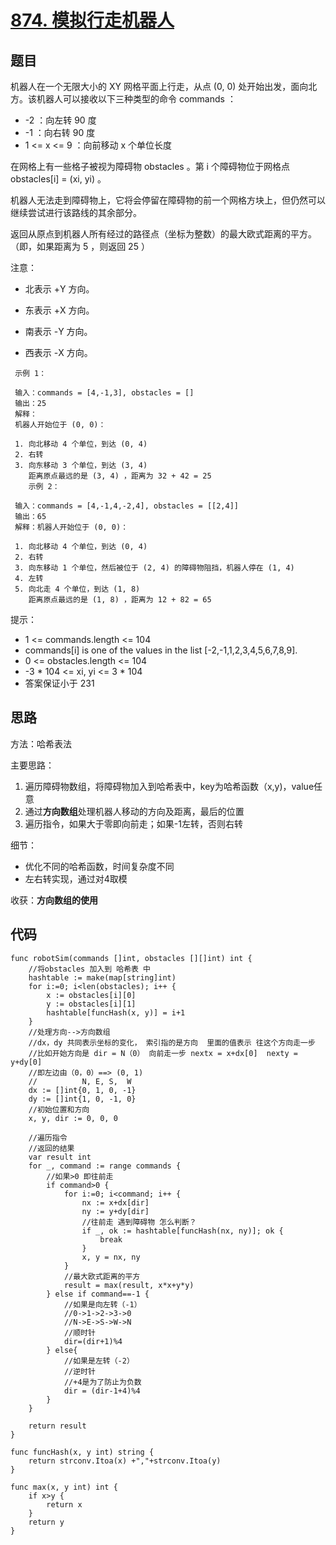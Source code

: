 # [874. 模拟行走机器人](https://leetcode.cn/problems/walking-robot-simulation/)

## 题目

机器人在一个无限大小的 XY 网格平面上行走，从点 (0, 0) 处开始出发，面向北方。该机器人可以接收以下三种类型的命令 commands ：

- -2 ：向左转 90 度
- -1 ：向右转 90 度
- 1 <= x <= 9 ：向前移动 x 个单位长度

在网格上有一些格子被视为障碍物 obstacles 。第 i 个障碍物位于网格点  obstacles[i] = (xi, yi) 。

机器人无法走到障碍物上，它将会停留在障碍物的前一个网格方块上，但仍然可以继续尝试进行该路线的其余部分。

返回从原点到机器人所有经过的路径点（坐标为整数）的最大欧式距离的平方。（即，如果距离为 5 ，则返回 25 ）


注意：

- 北表示 +Y 方向。

- 东表示 +X 方向。
- 南表示 -Y 方向。
- 西表示 -X 方向。

 ```golang
  示例 1：
  
  输入：commands = [4,-1,3], obstacles = []
  输出：25
  解释：
  机器人开始位于 (0, 0)：
  
  1. 向北移动 4 个单位，到达 (0, 4)
  2. 右转
  3. 向东移动 3 个单位，到达 (3, 4)
     距离原点最远的是 (3, 4) ，距离为 32 + 42 = 25
     示例 2：
  
  输入：commands = [4,-1,4,-2,4], obstacles = [[2,4]]
  输出：65
  解释：机器人开始位于 (0, 0)：
  
  1. 向北移动 4 个单位，到达 (0, 4)
  2. 右转
  3. 向东移动 1 个单位，然后被位于 (2, 4) 的障碍物阻挡，机器人停在 (1, 4)
  4. 左转
  5. 向北走 4 个单位，到达 (1, 8)
     距离原点最远的是 (1, 8) ，距离为 12 + 82 = 65
 ```

  提示：

- 1 <= commands.length <= 104
- commands[i] is one of the values in the list [-2,-1,1,2,3,4,5,6,7,8,9].
- 0 <= obstacles.length <= 104
- -3 * 104 <= xi, yi <= 3 * 104
- 答案保证小于 231

## 思路

方法：哈希表法

主要思路：

1. 遍历障碍物数组，将障碍物加入到哈希表中，key为哈希函数（x,y)，value任意
2. 通过**方向数组**处理机器人移动的方向及距离，最后的位置
3. 遍历指令，如果大于零即向前走；如果-1左转，否则右转

细节：

- 优化不同的哈希函数，时间复杂度不同
- 左右转实现，通过对4取模

收获：**方向数组的使用**

## 代码

```golang
func robotSim(commands []int, obstacles [][]int) int {
    //将obstacles 加入到 哈希表 中 
    hashtable := make(map[string]int)
    for i:=0; i<len(obstacles); i++ {
        x := obstacles[i][0]
        y := obstacles[i][1]
        hashtable[funcHash(x, y)] = i+1
    }
    //处理方向-->方向数组
    //dx，dy 共同表示坐标的变化， 索引指的是方向  里面的值表示 往这个方向走一步
    //比如开始方向是 dir = N（0） 向前走一步 nextx = x+dx[0]  nexty = y+dy[0]
    //即左边由（0，0）==> (0, 1)
    //          N, E, S,  W
    dx := []int{0, 1, 0, -1}
    dy := []int{1, 0, -1, 0}
    //初始位置和方向
    x, y, dir := 0, 0, 0

    //遍历指令
    //返回的结果
    var result int
    for _, command := range commands {
        //如果>0 即往前走
        if command>0 {
            for i:=0; i<command; i++ {
                nx := x+dx[dir]
                ny := y+dy[dir]
                //往前走 遇到障碍物 怎么判断？
                if _, ok := hashtable[funcHash(nx, ny)]; ok {
                    break
                }
                x, y = nx, ny
            }    
            //最大欧式距离的平方
            result = max(result, x*x+y*y)
        } else if command==-1 {
            //如果是向左转（-1）
            //0->1->2->3->0
            //N->E->S->W->N
            //顺时针
            dir=(dir+1)%4
        } else{
            //如果是左转（-2）
            //逆时针
            //+4是为了防止为负数
            dir = (dir-1+4)%4  
        }
    }

    return result
}

func funcHash(x, y int) string {
    return strconv.Itoa(x) +","+strconv.Itoa(y)
}

func max(x, y int) int {
    if x>y {
        return x
    }
    return y
}

```

